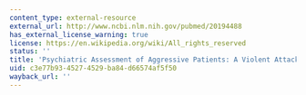 ```yaml
---
content_type: external-resource
external_url: http://www.ncbi.nlm.nih.gov/pubmed/20194488
has_external_license_warning: true
license: https://en.wikipedia.org/wiki/All_rights_reserved
status: ''
title: 'Psychiatric Assessment of Aggressive Patients: A Violent Attack on a Resident'
uid: c3e77b93-4527-4529-ba84-d66574af5f50
wayback_url: ''
---
```

